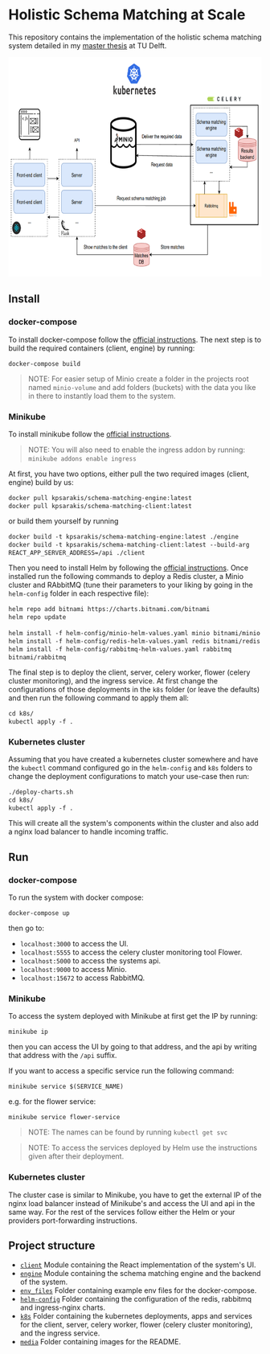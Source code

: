 # Holistic Schema Matching at Scale

This repository contains the implementation of the holistic schema matching system detailed in my 
[master thesis](https://repository.tudelft.nl/islandora/object/uuid%3Af4ebeda3-6465-49da-813b-f1e6e0820c60?collection=education) 
at TU Delft. 

<p align="center">
  <img src="https://github.com/kPsarakis/holistic-schema-matching-at-scale/blob/master/media/system.png" height="437" width="747">
</p>

## Install

### docker-compose

To install docker-compose follow the [official instructions](https://docs.docker.com/compose/install/).
The next step is to build the required containers (client, engine) by running: 
```shell
docker-compose build
```

> NOTE: For easier setup of Minio create a folder in the projects root named `minio-volume` and add folders (buckets) with the data you like in there
> to instantly load them to the system.

### Minikube
To install minikube follow the [official instructions](https://minikube.sigs.k8s.io/docs/start/).

> NOTE: You will also need to enable the ingress addon by running: `minikube addons enable ingress`

At first, you have two options, either pull the two required images (client, engine) build by us:
```shell
docker pull kpsarakis/schema-matching-engine:latest
docker pull kpsarakis/schema-matching-client:latest
```
or build them yourself by running
```shell
docker build -t kpsarakis/schema-matching-engine:latest ./engine
docker build -t kpsarakis/schema-matching-client:latest --build-arg REACT_APP_SERVER_ADDRESS=/api ./client
```

Then you need to install Helm by following the [official instructions](https://helm.sh/docs/intro/install/). 
Once installed run the following commands to deploy a Redis cluster, a Minio cluster and RAbbitMQ 
(tune their parameters to your liking by going in the `helm-config` folder in each respective file):
```shell
helm repo add bitnami https://charts.bitnami.com/bitnami
helm repo update

helm install -f helm-config/minio-helm-values.yaml minio bitnami/minio
helm install -f helm-config/redis-helm-values.yaml redis bitnami/redis
helm install -f helm-config/rabbitmq-helm-values.yaml rabbitmq bitnami/rabbitmq
```
The final step is to deploy the client, server, celery worker, flower (celery cluster monitoring), and the ingress service.
At first change the configurations of those deployments in the `k8s` folder (or leave the defaults) and then run the following 
command to apply them all:
```shell
cd k8s/
kubectl apply -f .
```

### Kubernetes cluster 
Assuming that you have created a kubernetes cluster somewhere and have the `kubectl` command configured go in the `helm-config` and
`k8s` folders to change the deployment configurations to match your use-case then run:
```shell
./deploy-charts.sh
cd k8s/
kubectl apply -f .
```
This will create all the system's components within the cluster and also add a nginx load balancer to handle incoming traffic.

## Run

### docker-compose
To run the system with docker compose:
```shell
docker-compose up
```
then go to:
* `localhost:3000` to access the UI.
* `localhost:5555` to access the celery cluster monitoring tool Flower.
* `localhost:5000` to access the systems api.
* `localhost:9000` to access Minio.
* `localhost:15672` to access RabbitMQ.

### Minikube
To access the system deployed with Minikube at first get the IP by running:
```shell
minikube ip
```

then you can access the UI by going to that address, and the api by writing that address with the `/api` suffix.

If you want to access a specific service run the following command:
```shell
minikube service $(SERVICE_NAME)
```
e.g. for the flower service:
```shell
minikube service flower-service
```

> NOTE: The names can be found by running `kubectl get svc`

> NOTE: To access the services deployed by Helm use the instructions given after their deployment.

### Kubernetes cluster 
The cluster case is similar to Minikube, you have to get the external IP of the nginx load balancer instead of Minikube's
and access the UI and api in the same way. For the rest of the services follow either the Helm or your providers port-forwarding instructions.

## Project structure

* [`client`](https://github.com/kPsarakis/holistic-schema-matching-at-scale/tree/master/client) Module containing the React implementation of the system's UI.
* [`engine`](https://github.com/kPsarakis/holistic-schema-matching-at-scale/tree/master/engine) Module containing the schema matching engine and the backend of the system. 
* [`env_files`](https://github.com/kPsarakis/holistic-schema-matching-at-scale/tree/master/env_files) Folder containing example env files for the docker-compose. 
* [`helm-config`](https://github.com/delftdata/valentine-suite/tree/master/helm-config) Folder containing the configuration of the redis, rabbitmq and ingress-nginx charts. 
* [`k8s`](https://github.com/delftdata/valentine-suite/tree/master/k8s) Folder containing the kubernetes deployments, apps and services for the client, server, celery worker, flower (celery cluster monitoring), and the ingress service.
* [`media`](https://github.com/delftdata/valentine-suite/tree/master/media) Folder containing images for the README.

